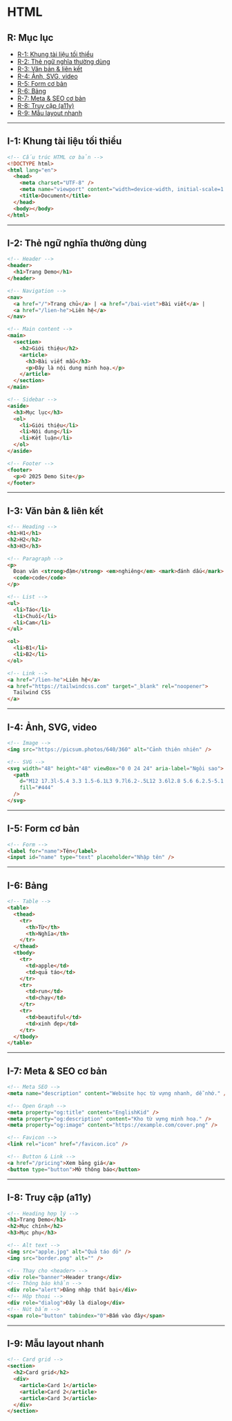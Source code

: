 # HTML

## R: Mục lục

- [R-1: Khung tài liệu tối thiểu](#i-1-khung-tài-liệu-tối-thiểu)
- [R-2: Thẻ ngữ nghĩa thường dùng](#i-2-thẻ-ngữ-nghĩa-thường-dùng)
- [R-3: Văn bản & liên kết](#i-3-văn-bản--liên-kết)
- [R-4: Ảnh, SVG, video](#i-4-ảnh-svg-video)
- [R-5: Form cơ bản](#i-5-form-cơ-bản)
- [R-6: Bảng](#i-6-bảng)
- [R-7: Meta & SEO cơ bản](#i-7-meta--seo-cơ-bản)
- [R-8: Truy cập (a11y)](#i-8-truy-cập-a11y)
- [R-9: Mẫu layout nhanh](#i-9-mẫu-layout-nhanh)

---

## I-1: Khung tài liệu tối thiểu

```html
<!-- Cấu trúc HTML cơ bản -->
<!DOCTYPE html>
<html lang="en">
  <head>
    <meta charset="UTF-8" />
    <meta name="viewport" content="width=device-width, initial-scale=1.0" />
    <title>Document</title>
  </head>
  <body></body>
</html>
```

---

## I-2: Thẻ ngữ nghĩa thường dùng

```html
<!-- Header -->
<header>
  <h1>Trang Demo</h1>
</header>
```

```html
<!-- Navigation -->
<nav>
  <a href="/">Trang chủ</a> | <a href="/bai-viet">Bài viết</a> |
  <a href="/lien-he">Liên hệ</a>
</nav>
```

```html
<!-- Main content -->
<main>
  <section>
    <h2>Giới thiệu</h2>
    <article>
      <h3>Bài viết mẫu</h3>
      <p>Đây là nội dung minh hoạ.</p>
    </article>
  </section>
</main>
```

```html
<!-- Sidebar -->
<aside>
  <h3>Mục lục</h3>
  <ol>
    <li>Giới thiệu</li>
    <li>Nội dung</li>
    <li>Kết luận</li>
  </ol>
</aside>
```

```html
<!-- Footer -->
<footer>
  <p>© 2025 Demo Site</p>
</footer>
```

---

## I-3: Văn bản & liên kết

```html
<!-- Heading -->
<h1>H1</h1>
<h2>H2</h2>
<h3>H3</h3>
```

```html
<!-- Paragraph -->
<p>
  Đoạn văn <strong>đậm</strong> <em>nghiêng</em> <mark>đánh dấu</mark>
  <code>code</code>
</p>
```

```html
<!-- List -->
<ul>
  <li>Táo</li>
  <li>Chuối</li>
  <li>Cam</li>
</ul>

<ol>
  <li>B1</li>
  <li>B2</li>
</ol>
```

```html
<!-- Link -->
<a href="/lien-he">Liên hệ</a>
<a href="https://tailwindcss.com" target="_blank" rel="noopener">
  Tailwind CSS
</a>
```

---

## I-4: Ảnh, SVG, video

```html
<!-- Image -->
<img src="https://picsum.photos/640/360" alt="Cảnh thiên nhiên" />
```

```html
<!-- SVG -->
<svg width="48" height="48" viewBox="0 0 24 24" aria-label="Ngôi sao">
  <path
    d="M12 17.3l-5.4 3.3 1.5-6.1L3 9.7l6.2-.5L12 3.6l2.8 5.6 6.2.5-5.1 4.8 1.5 6.1z"
    fill="#444"
  />
</svg>
```

---

## I-5: Form cơ bản

```html
<!-- Form -->
<label for="name">Tên</label>
<input id="name" type="text" placeholder="Nhập tên" />
```

---

## I-6: Bảng

```html
<!-- Table -->
<table>
  <thead>
    <tr>
      <th>Từ</th>
      <th>Nghĩa</th>
    </tr>
  </thead>
  <tbody>
    <tr>
      <td>apple</td>
      <td>quả táo</td>
    </tr>
    <tr>
      <td>run</td>
      <td>chạy</td>
    </tr>
    <tr>
      <td>beautiful</td>
      <td>xinh đẹp</td>
    </tr>
  </tbody>
</table>
```

---

## I-7: Meta & SEO cơ bản

```html
<!-- Meta SEO -->
<meta name="description" content="Website học từ vựng nhanh, dễ nhớ." />
```

```html
<!-- Open Graph -->
<meta property="og:title" content="EnglishKid" />
<meta property="og:description" content="Kho từ vựng minh hoạ." />
<meta property="og:image" content="https://example.com/cover.png" />
```

```html
<!-- Favicon -->
<link rel="icon" href="/favicon.ico" />
```

```html
<!-- Button & Link -->
<a href="/pricing">Xem bảng giá</a>
<button type="button">Mở thông báo</button>
```

---

## I-8: Truy cập (a11y)

```html
<!-- Heading hợp lý -->
<h1>Trang Demo</h1>
<h2>Mục chính</h2>
<h3>Mục phụ</h3>
```

```html
<!-- Alt text -->
<img src="apple.jpg" alt="Quả táo đỏ" />
<img src="border.png" alt="" />
```

```html
<!-- Thay cho <header> -->
<div role="banner">Header trang</div>
<!-- Thông báo khẩn -->
<div role="alert">Đăng nhập thất bại</div>
<!-- Hộp thoại -->
<div role="dialog">Đây là dialog</div>
<!-- Nút bấm -->
<span role="button" tabindex="0">Bấm vào đây</span>
```

---

## I-9: Mẫu layout nhanh

```html
<!-- Card grid -->
<section>
  <h2>Card grid</h2>
  <div>
    <article>Card 1</article>
    <article>Card 2</article>
    <article>Card 3</article>
  </div>
</section>
```
